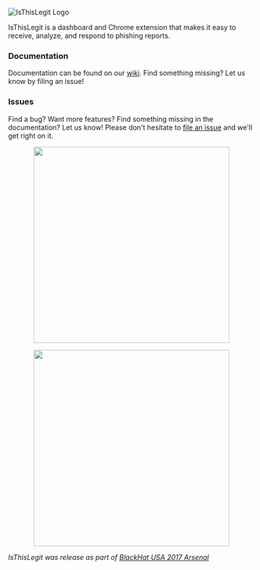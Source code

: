 ![IsThisLegit Logo](https://i.imgur.com/Nnn7rgB.png)

IsThisLegit is a dashboard and Chrome extension that makes it easy to receive, analyze, and respond to phishing reports.

### Documentation

Documentation can be found on our [wiki](https://github.com/duo-labs/isthislegit/wiki). Find something missing? Let us know by filing an issue!

### Issues

Find a bug? Want more features? Find something missing in the documentation? Let us know! Please don't hesitate to [file an issue](https://github.com/duo-labs/isthislegit/issues/new) and we'll get right on it.

<p align="center">
<img src="https://i.imgur.com/imUNYn9.png" width="400">
</p>

<p align="center">
<img src="https://i.imgur.com/rj9AcNQ.png" width="400">
</p>

_IsThisLegit was release as part of [BlackHat USA 2017 Arsenal](https://www.blackhat.com/us-17/arsenal.html#isthislegit)_
